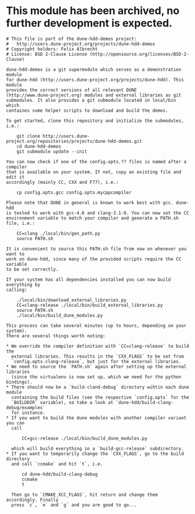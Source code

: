 # This module has been archived, no further development is expected. 

    # This file is part of the dune-hdd-demos project:
    #   http://users.dune-project.org/projects/dune-hdd-demos
    # Copyright holders: Felix Albrecht
    # License: BSD 2-Clause License (http://opensource.org/licenses/BSD-2-Clause)

    dune-hdd-demos is a git supermodule which serves as a demonstration module
    for dune-hdd (http://users.dune-project.org/projects/dune-hdd). This module
    provides the correct versions of all relevant DUNE
    (http://www.dune-project.org) modules and external libraries as git
    submodules. It also provides a git submodule located in local/bin which
    containes some helper scripts to download and build the demos.

    To get started, clone this repository and initialize the submodules, i.e.:

        git clone http://users.dune-project.org/repositories/projects/dune-hdd-demos.git
        cd dune-hdd-demos
        git submodule update --init

    You can now check if one of the config.opts.?? files is named after a compiler
    that is available on your system. If not, copy an existing file and edit it
    accordingly (mainly CC, CXX and F77), i.e.:

        cp config.opts.gcc config.opts.mycppcompiler

    Please note that DUNE in general is known to work best with gcc. dune-hdd
    is tested to work with gcc-4.6 and clang-3.1-8. You can now set the CC
    environment variable to match your compiler and generate a PATH.sh file, i.e.:

        CC=clang ./local/bin/gen_path.py
        source PATH.sh

    It is convenient to source this PATH.sh file from now on whenever you want to
    work on dune-hdd, since many of the provided scripts require the CC variable
    to be set correctly.

    If your system has all dependencies installed you can now build everything by
    calling:

        ./local/bin/download_external_libraries.py
        CC=clang-release ./local/bin/build_external_libraries.py
        source PATH.sh
        ./local/bin/build_dune_modules.py

    This process can take several minutes (up to hours, depending on your system).
    There are several things worth noting:

    * We override the compiler definition with `CC=clang-release` to build the
      external libraries. This results in the `CXX_FLAGS` to be set from
      `config.opts.clang-release`, but just for the external libraries.
    * We need to source the `PATH.sh` again after setting up the external libraries
      (since the virtualenv is now set up, which we need for the python bindings).
    * There should now be a `build-cland-debug` directory wihtin each dune module
      containing the build files (see the respective `config.opts` for the
      `BUILDDIR` variable), so take a look at `dune-hdd/build-clang-debug/examples`
      for instance.
    * If you want to build the dune modules with another compiler variant you can
      call

          CC=gcc-release ./local/bin/build_dune_modules.py

      which will build everything in a `build-gcc-release` subdirectory.
    * If you want to temporarily change the `CXX_FLAGS`, go to the build directory
      and call `ccmake` and hit `t`, i.e.

          cd dune-hdd/build-clang-debug
          ccmake
          t

      Then go to `CMAKE_XCC_FLAGS`, hit return and change them accordingly. Finally
      press `c`, `e` and `g` and you are good to go...
